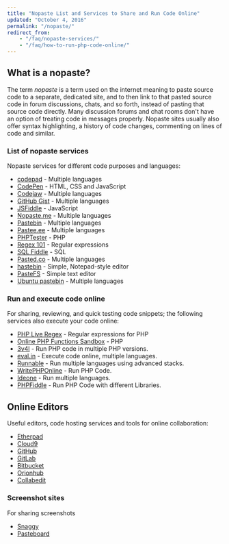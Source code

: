 ```yaml
---
title: "Nopaste List and Services to Share and Run Code Online"
updated: "October 4, 2016"
permalink: "/nopaste/"
redirect_from:
    - "/faq/nopaste-services/"
    - "/faq/how-to-run-php-code-online/"
---
```


## What is a nopaste?

The term *nopaste* is a term used on the internet meaning to paste source code
to a separate, dedicated site, and to then link to that pasted source code in
forum discussions, chats, and so forth, instead of pasting that source code
directly. Many discussion forums and chat rooms don't have an option of
treating code in messages properly. Nopaste sites usually also offer syntax
highlighting, a history of code changes, commenting on lines of code and
similar.

### List of nopaste services

Nopaste services for different code purposes and languages:

* [codepad](http://codepad.org/) - Multiple languages
* [CodePen](http://codepen.io/) - HTML, CSS and JavaScript
* [Codejaw](http://codejaw.com/) - Multiple languages
* [GitHub Gist](https://gist.github.com/) - Multiple languages
* [JSFiddle](https://jsfiddle.net/) - JavaScript
* [Nopaste.me](https://nopaste.me/) - Multiple languages
* [Pastebin](http://pastebin.com/) - Multiple languages
* [Pastee.ee](https://paste.ee/) - Multiple languages
* [PHPTester](http://phptester.net) - PHP
* [Regex 101](https://regex101.com/) - Regular expressions
* [SQL Fiddle](http://sqlfiddle.com/) - SQL
* [Pasted.co](http://pasted.co/) - Multiple languages
* [hastebin](http://hastebin.com/) - Simple, Notepad-style editor
* [PasteFS](https://www.pastefs.com/) - Simple text editor
* [Ubuntu pastebin](http://paste.ubuntu.com/) - Multiple languages 

### Run and execute code online

For sharing, reviewing, and quick testing code snippets; the following services
also execute your code online:

* [PHP Live Regex](http://www.phpliveregex.com/) - Regular expressions for PHP
* [Online PHP Functions Sandbox](http://sandbox.onlinephpfunctions.com/) - PHP
* [3v4l](https://3v4l.org/) - Run PHP code in multiple PHP versions.
* [eval.in](https://eval.in/) - Execute code online, multiple languages.
* [Runnable](https://code.runnable.com/) - Run multiple languages using advanced
  stacks.
* [WritePHPOnline](http://www.writephponline.com/WritePHPOnline) - Run PHP Code.
* [Ideone](https://ideone.com/) - Run multiple languages.
* [PHPFiddle](http://phpfiddle.org/) - Run PHP Code with different Libraries.

## Online Editors

Useful editors, code hosting services and tools for online collaboration:

* [Etherpad](http://etherpad.org/)
* [Cloud9](https://c9.io/)
* [GitHub](https://github.com)
* [GitLab](https://gitlab.com)
* [Bitbucket](https://bitbucket.org)
* [Orionhub](https://orionhub.org)
* [Collabedit](http://collabedit.com/)

### Screenshot sites

For sharing screenshots

* [Snaggy](https://snag.gy/)
* [Pasteboard](http://pasteboard.co/)

